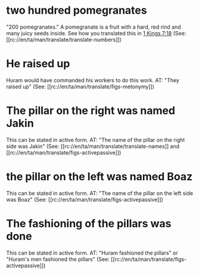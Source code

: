 # two hundred pomegranates

"200 pomegranates." A pomegranate is a fruit with a hard, red rind and many juicy seeds inside. See how you translated this in [1 Kings 7:18](./18.md) (See: [[rc://en/ta/man/translate/translate-numbers]])

# He raised up

Huram would have commanded his workers to do this work. AT: "They raised up" (See: [[rc://en/ta/man/translate/figs-metonymy]])

# The pillar on the right was named Jakin

This can be stated in active form. AT: "The name of the pillar on the right side was Jakin" (See: [[rc://en/ta/man/translate/translate-names]] and [[rc://en/ta/man/translate/figs-activepassive]])

# the pillar on the left was named Boaz

This can be stated in active form. AT: "The name of the pillar on the left side was Boaz" (See: [[rc://en/ta/man/translate/figs-activepassive]])

# The fashioning of the pillars was done

This can be stated in active form. AT: "Huram fashioned the pillars" or "Huram's men fashioned the pillars" (See: [[rc://en/ta/man/translate/figs-activepassive]])